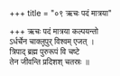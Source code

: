 +++
title = "०९ ऋचः पदं मात्रया"

+++
ऋचः पदं मात्रया कल्पयन्तो  
ऽर्धर्चेन चाक्ल्̥पुर् विश्वम् एजत् ।  
त्रिपाद् ब्रह्म पुरुरूपं वि चष्टे  
तेन जीवन्ति प्रदिशश् चतस्रः ॥